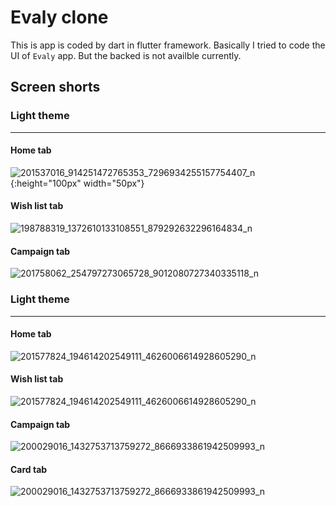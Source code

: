 # Evaly clone

This is app is coded by dart in flutter framework.
Basically I tried to code the UI of `Evaly` app.
But the backed is not availble currently.

## Screen shorts

### Light theme
--------------

#### Home tab

![201537016_914251472765353_7296934255157754407_n](https://user-images.githubusercontent.com/68919043/121868900-53e50700-cd23-11eb-898a-e1bd40a2279b.jpg){:height="100px" width="50px"}

#### Wish list tab

![198788319_1372610133108551_879292632296164834_n](https://user-images.githubusercontent.com/68919043/121869201-9b6b9300-cd23-11eb-82f1-773d07fdd89d.jpg)

#### Campaign tab

![201758062_254797273065728_9012080727340335118_n](https://user-images.githubusercontent.com/68919043/121869333-c0f89c80-cd23-11eb-9462-28763bae0487.jpg)


### Light theme
--------------

#### Home tab

![201577824_194614202549111_4626006614928605290_n](https://user-images.githubusercontent.com/68919043/121869973-64e24800-cd24-11eb-89ea-48e22bf5cce2.jpg)

#### Wish list tab
![201577824_194614202549111_4626006614928605290_n](https://user-images.githubusercontent.com/68919043/121870433-dc17dc00-cd24-11eb-8883-9b3db48a37fe.jpg)


#### Campaign tab


![200029016_1432753713759272_8666933861942509993_n](https://user-images.githubusercontent.com/68919043/121870551-fea9f500-cd24-11eb-8b7d-200da9491189.jpg)

#### Card tab


![200029016_1432753713759272_8666933861942509993_n](https://user-images.githubusercontent.com/68919043/121870732-26995880-cd25-11eb-9473-5369d863ad1c.jpg)
